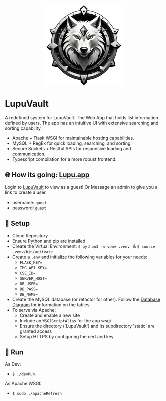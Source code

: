 <p align="center">
  <img src="static/img/favicon-x256.png" />
</p>


# LupuVault
A redefined system for LupuVault. The Web App that holds list information defined by users. The app has an intuitive UI with extensive searching and sorting capability.

 - Apache + Flask WSGI for maintainable hosting capabilities.
 - MySQL + RegEx for quick loading, searching, and sorting.
 - Secure Sockets + Restful APIs for responsive loading and communication.
 - Typescript compilation for a more robust frontend.

## :globe_with_meridians: How its going: [Lupu.app](https://lupu.app)

Login to [LupuVault](https://lupu.app/login) to view as a guest! Or Message an admin to give you a link to create a user.

 - username: `guest`
 - password: `guest`


## :hammer: Setup

- Clone Repository
- Ensure Python and pip are installed
- Create the Virtual Environment: `$ python3 -m venv .venv ` & `$ source .venv/bin/activate`
- Create a `.env` and initialize the following variables for your needs:
    - `FLASK_KEY=`
    - `IMG_API_KEY=`
    - `CSE_ID=`
    - `SERVER_HOST=`
    - `DB_USER=`
    - `DB_PASS=`
    - `DB_NAME=`
- Create the MySQL database (or refactor for other). Follow the [Database Diagram](./notes/databases.md) for information on the tables
- To serve via Apache:
    - Create and enable a new site
    - Include an `WSGIScriptAlias` for the app.wsgi
    - Ensure the directory ('LupuVault') and its subdirectory 'static' are granted access
    - Setup HTTPS by configuring the cert and key

## :red_car: Run

As Dev:

 - `$ ./devRun`

As Apache WSGI:

 - `$ sudo ./apacheRefresh`